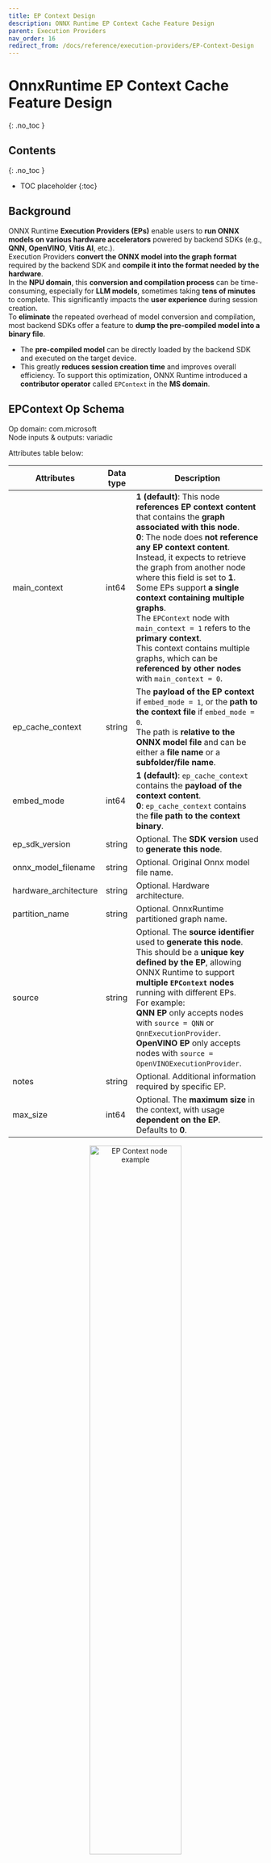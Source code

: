 ```yaml
---
title: EP Context Design
description: ONNX Runtime EP Context Cache Feature Design
parent: Execution Providers
nav_order: 16
redirect_from: /docs/reference/execution-providers/EP-Context-Design
---
```


# OnnxRuntime EP Context Cache Feature Design
{: .no_toc }

## Contents
{: .no_toc }

* TOC placeholder
{:toc}

## Background

ONNX Runtime **Execution Providers (EPs)** enable users to **run ONNX models on various hardware accelerators** powered by backend SDKs (e.g., **QNN**, **OpenVINO**, **Vitis AI**, etc.).<br/>
Execution Providers **convert the ONNX model into the graph format** required by the backend SDK and **compile it into the format needed by the hardware**.<br/>
In the **NPU domain**, this **conversion and compilation process** can be time-consuming, especially for **LLM models**, sometimes taking **tens of minutes** to complete. This significantly impacts the **user experience** during session creation.<br/>
To **eliminate** the repeated overhead of model conversion and compilation, most backend SDKs offer a feature to **dump the pre-compiled model into a binary file**.<br/>
- The **pre-compiled model** can be directly loaded by the backend SDK and executed on the target device.
- This greatly **reduces session creation time** and improves overall efficiency.
To support this optimization, ONNX Runtime introduced a **contributor operator** called `EPContext` in the **MS domain**.

## EPContext Op Schema

Op domain: com.microsoft<br/>
Node inputs & outputs: variadic<br/>

Attributes table below:<br/>

|Attributes           |Data type|Description                                                                                               |
|---------------------|---------|----------------------------------------------------------------------------------------------------------|
|main_context         |int64    |**1 (default)**: This node **references EP context content** that contains the **graph associated with this node**.<br/>**0**: The node does **not reference any EP context content**. Instead, it expects to retrieve the graph from another node where this field is set to **1**.<br/>Some EPs support **a single context containing multiple graphs**.<br/>The `EPContext` node with `main_context = 1` refers to the **primary context**.<br/>This context contains multiple graphs, which can be **referenced by other nodes** with `main_context = 0`.|
|ep_cache_context     |string   |The **payload of the EP context** if `embed_mode = 1`, or the **path to the context file** if `embed_mode = 0`.<br/>The path is **relative to the ONNX model file** and can be either a **file name** or a **subfolder/file name**.|
|embed_mode           |int64    |**1 (default)**: `ep_cache_context` contains the **payload of the context content**.<br/>**0**: `ep_cache_context` contains the **file path to the context binary**.|
|ep_sdk_version       |string   |Optional. The **SDK version** used to **generate this node**.|
|onnx_model_filename  |string   |Optional. Original Onnx model file name.|
|hardware_architecture|string   |Optional. Hardware architecture.|
|partition_name       |string   |Optional. OnnxRuntime partitioned graph name.|
|source               |string   |Optional. The **source identifier** used to **generate this node**.<br/>This should be a **unique key defined by the EP**, allowing ONNX Runtime to support **multiple `EPContext` nodes** running with different EPs.<br/>For example:<br/>**QNN EP** only accepts nodes with `source = QNN` or `QnnExecutionProvider`.<br/>**OpenVINO EP** only accepts nodes with `source = OpenVINOExecutionProvider`.|
|notes                |string   |Optional. Additional information required by specific EP.|
|max_size             |int64    |Optional. The **maximum size** in the context, with usage **dependent on the EP**.<br/>Defaults to **0**.|

<p align="center"><img width="60%" src="../../images/EP_context_node.png" alt="EP Context node example"/></p>

## OnnxRuntime Session Options Related to EP Context Cache Generation And Inference

|Session option             |Description                                                                                               |
|---------------------------|----------------------------------------------------------------------------------------------------------|
|ep.context_enable          |Used **only for EP context model generation**.<br/>**1**: Enables ONNX Runtime to **dump the context cache model**.<br/>**0 (default)**: **Disables** context model dumping.|
|ep.context_file_path       |Specifies the **file path** for the **dumped model**.<br/>**Default:** `original_file_name_ctx.onnx` for **context model generation**.<br/>For **model inference**:<br/>If the user loads the model from a **memory buffer** and the **EP context binary** is located outside the ONNX model, this option must be set.<br/>ONNX Runtime EP uses this path to **determine the folder location**, combining it with `ep_cache_context` (which points to the **context binary path**) to construct the **absolute path** to the context binary file.|
|ep.context_embed_mode      |Used **only for context model generation**.<br/>**1**: Dumps the **EP context content directly into the ONNX model**, stored inside the `ep_cache_context` node attribute.<br/>**0 (default)**: Dumps the **EP context content into a separate file** and stores the **file name** in the ONNX model.<br/>The **file path** is tracked in the `ep_cache_context` node attribute.|
|ep.context_node_name_prefix|Used **only for context model generation**.<br/>Specifies the **prefix for the `EPContext` node name** (also used as the `partition_name` attribute and internal graph name).<br/>Ensures **uniqueness across nodes** when multiple `EPContext` nodes are combined into a **single model**, preventing naming conflicts.<br/>The EP can also apply this prefix to the **`ep_graph` name** inside the converted EP context binary.|
|session.model_external_initializers_file_folder_path|This is not specific to the **EPContext** design. Generally, for models with external data, when loading the model from a **memory buffer**, the session loses track of the model's name and path, making it unable to locate the external data file. Use this configuration to specify the **folder path** for the external data files.<br/>All external data files should be placed within the **same folder**.|
|ep.context_model_external_initializers_file_name|Used **only for context model generation**.<br/>This configuration is used when some nodes are partitioned on the **CPU EP** and those nodes have **external initializers**. When generating the **EP context model**, the new model **should not rely on the old external data file** used by the source ONNX model.<br/>Use this setting when **dumping the EP context model** with an external initializers file.<br/>If specified, all initializers will be placed inside the **external data file**.<br/>Otherwise, all initializers will be embedded inside the **generated ONNX file**.<br/>By default, this option is **not set**, meaning all initializers will be included within the ONNX file.|

## EP Context Cache Model Generation Workflow

### EP Interface `GetEpContextNodes()` for Generating the EP Context Cache Model

Generating the **partitioned graph** directly within the Execution Provider (EP) code is challenging, as the EP lacks a complete view of the entire partitioned graph. To address this, ONNX Runtime introduces a new **Execution Provider interface**: `GetEpContextNodes()`.

```cpp
virtual const InlinedVector<const Node*> GetEpContextNodes() const {
  return InlinedVector<const Node*>();
}
```

- This API returns an **array of pointers** to `EPContext` nodes.  
- Execution Providers should implement this interface if they need to **generate the context cache model**. Otherwise, they can leave it unimplemented.  
- It is the **EP's responsibility** to create the `EPContext` nodes along with their dependencies (e.g., the context binary file if `embed_mode = 0`).  
- The **ONNX Runtime GraphPartitioner** uses this interface to retrieve the `EPContext` nodes and generate the **partitioned ONNX model**.
[EP context model generation code details here](https://github.com/microsoft/onnxruntime/blob/544bdd60730270f49f6a5baafdff54065f626776/onnxruntime/core/framework/graph_partitioner.cc#L646-L750)


### EP Context Cache Model Generation Guidelines
**OnnxRuntime EPs** should adhere to the following guidelines to create the **EP context cache model** and maintain a unified user interface:

- **Ownership**
  - The **Execution Provider (EP)** is responsible for **creating the EPContext node** along with its dependencies.
  - The **ONNX Runtime framework** is responsible for **generating the EP context ONNX model** using the `EPContext` node list provided by the EP.

- **Lifetime**
  - The lifetime of `EPContext` nodes begins at least when the EP calls compile and ends when the EP is destroyed.

- **ep.context_enable**
  - ONNX Runtime creates the EP context cache model if `ep.context_enable = 1`.
  - Otherwise, if `ep.context_enable = 0` (default), ONNX Runtime follows the standard workflow without generating a cache model.

- **ep.context_file_path**
  - If `ep.context_file_path` is not provided, ONNX Runtime generates the output model file name by replacing `.onnx` in the original input model file name with `_ctx.onnx`.
  - If `ep.context_file_path` is specified, ONNX Runtime uses the provided file path. The EP should also use this path to determine the folder location for dumping the compiled EP context binary file when `ep.context_embed_mode = 0`.
  - **Note:** `ep.context_file_path` is required when loading the model from a **memory buffer**, as ONNX Runtime cannot retrieve the original model file path in this scenario.

- **ep.context_embed_mode**
  - `1`: Embeds the EP context content directly into the ONNX model.
  - `0` (default): Dumps the EP context content into a **separate file** (EP context binary file).
    - There should be a single EP context binary, even if multiple partitioned subgraphs exist. If the EP cannot achieve this in the short term, please note it on the EP webpage. In such cases, users will need to determine the necessary files for production deployment by iterating through all primary `EPContext` nodes (nodes with `embed_mode=1`) and extracting the file paths from the **node attribute** `ep_cache_context`.
    - The EP context binary file name should be `[model_name]_[ep].bin`. 
    - The EP records the context binary file name in the **EPContext node attribute** `ep_cache_context`.  
    - The context binary file must be located in the **same directory** as the dumped ONNX model file.  
    - The file path recorded in the EPContext node is a **relative path** to the ONNX model file.  
    - **Note:** Subfolders are allowed.

- **ep.context_node_name_prefix**
  - If the user wants to add a **custom prefix** to the EPContext node name (also applied to the `partition_name` attribute and graph name), the EP should provide this capability when generating EPContext nodes.
  - This is useful when combining multiple EPContext nodes from different models into a **single model**, where there is a risk of **node name or graph name conflicts** across models.
  - The EP should support multiple EP contexts within a single model, enabling users to **merge and interconnect EPContext nodes** generated from different models.

- **Source model with external data**
<br/>    When the source model relies on an external data file, ONNX uses a relative path to locate that file. Therefore, the external data file must reside in the same directory as the source model. However, newly generated models should not depend on the original source files. This approach is driven by several considerations:
  - All newly generated files should be located in the same directory.
  - There's no guarantee that the output files will be generated in the same directory as the source files.
  - The `EPContext` design allows a model to be partitioned by multiple EPs, each compiling its own `EPContext` nodes. A unified and standardized process helps avoid data duplication.
  - Some EPs may need to copy weights from the source into their context binaries to satisfy specific data layout requirements.
  - For subgraphs that fall back to the ONNX Runtime CPU EP, all weight data will, by default, be embedded directly into the newly generated `[model_name]_ctx.onnx` model. If `ep.context_model_external_initializers_file_name` is set, then all weight data will instead be saved to the specified external initializers file.


### Usage Scenario Code Examples

**Generate the EPContext model by creating session from model path:**
```
    Ort::SessionOptions so;

    // Enable EPContext ONNX model dumping
    so.AddConfigEntry(kOrtSessionOptionEpContextEnable, "1");

    // Add the execution provider (using QNN as an example)
    so.AppendExecutionProvider("QNN", provider_options);

    // Create the session to dump the `_ctx.onnx` model
    Ort::Session session1(env, "./model1.onnx", so);
```

**Generate the EPContext model by creating session from model in memory buffer:**<br/>
Similar to the C API CreateSessionFromArray, the example below creates an ONNX Runtime session from a model stored in a memory array, causing the session to lose track of the model's name and path.
To generate the EPContext model, you must specify the file path using: `ep.context_file_path`.
```
    // Read model file into buffer array
    std::vector<char> buffer;
    ReadFileToBuffer("./model1.onnx", buffer);

    Ort::SessionOptions so;

    // Enable EPContext ONNX model dumping
    so.AddConfigEntry(kOrtSessionOptionEpContextEnable, "1");

    // Specify the generated EPContext model file path using option ep.context_file_path
    so.AddConfigEntry(kOrtSessionOptionEpContextFilePath, "./model_ctx.onnx");

    // Add the execution provider (using QNN as an example)
    so.AppendExecutionProvider("QNN", provider_options);


    // Create the session to dump the `_ctx.onnx` model
    Ort::Session session1(env, buffer.data(), buffer.size(), so);
```

**Generate the EPContext model by creating session from model in memory buffer, and model has external weights:**<br/>
Create the session from memory array, and the model depend on external data. The session requires `session.model_external_initializers_file_folder_path` to figure out the external data location, and same with previously example, `ep.context_file_path` to set the file path for the generated EPContext model.
```
    // Read model file into buffer array
    std::vector<char> buffer;
    ReadFileToBuffer("./model_folder/model1.onnx", buffer);

    Ort::SessionOptions so;

    // Enable EPContext ONNX model dumping
    so.AddConfigEntry(kOrtSessionOptionEpContextEnable, "1");

    // Specify the generated EPContext model file path using option ep.context_file_path
    so.AddConfigEntry(kOrtSessionOptionEpContextFilePath, "./model_folder/model_ctx.onnx");

    // Specify the external data folder path using option session.model_external_initializers_file_folder_path
    so.AddConfigEntry(kOrtSessionOptionsModelExternalInitializersFileFolderPath, "./external_data_folder/");

    // Add the execution provider (using QNN as an example)
    so.AppendExecutionProvider("QNN", provider_options);


    // Create the session to dump the `_ctx.onnx` model
    Ort::Session session1(env, buffer.data(), buffer.size(), so);
```
Note: If there is a **subgraph fallback** on the **CPU EP** that depends on external data, the generated EPContext model **should not rely on the original external data file** used by the base model. By default, the EPContext model **embeds all external data** directly into the generated ONNX file. If you need to store weights in an external file, set `ep.context_model_external_initializers_file_name`. This option forces all initializers to be saved in the specified external file.

## Inference Workflow for EP Context Cache Models

ONNX Runtime EPs that support loading models with `EPContext` nodes should follow the workflow and rules below for model inference:

- **Model Identification**
  - The EP should first determine whether the model contains `EPContext` nodes.
    - If no `EPContext` nodes are present, the EP follows its normal inference workflow.
    - If the model contains `EPContext` nodes:
      - The EP should inspect the `source` node attribute of all `EPContext` nodes to verify if any of them are intended for the current EP (i.e., the `source` attribute matches the key expected by the EP).
      - The EP should only partition the `EPContext` nodes where the `source` attribute matches the key required by the EP.
      - The EP loads the cached context from the matched `EPContext` nodes.
  
- **Handling External Context Binaries (embed_mode = 0)**  
  When the `EPContext` cache model is generated with `embed_mode = 0`, the context binary is stored as a separate file alongside the ONNX model in the same folder.
  - ONNX Runtime retrieves the relative path of the context binary file from the `ep_cache_context` attribute of the `EPContext` node.
  - **For models loaded from a file path:**
    - The EP should determine the folder path of the input model file and combine it with the relative path to construct the full path to the context binary file.
  - **For models loaded from a memory buffer:**
    - Since the EP cannot derive the model's folder path, the user must specify the session option `ep.context_file_path`.
    - The EP uses `ep.context_file_path` to determine the folder path and combines it with the relative path to construct the full path to the context binary file.

- **Support for Multiple Primary `EPContext` Nodes (`main_context = 1`)**  
  - The EP should support multiple primary `EPContext` nodes without any limitations.
  - The EP must be capable of loading all EP context binary buffers/files specified in the `ep_cache_context` attributes of the `EPContext` nodes, deserializing them, managing the `ep_graphs`, and selecting the appropriate one for execution.

<p align="center"><img width="60%" src="../../images/EP_context_nodes_with_different_eps.png" alt="EP Context nodes with different EPs"/></p>

### Usage Scenario Code Examples

**Create inference session from pre-compiled EPContext model:**<br/>
Create the session from model file path. If there is external EP context binary file, the session can figure out the binary file path from the model file path.
```
    Ort::SessionOptions so;

    // Add EP, take QNN for example
    so.AppendExecutionProvider("QNN", provider_options);

    // Create sessions to load from the _ctx.onnx model
    Ort::Session session1(env, "model1_ctx.onnx", so);

    session1.run(...);
```

**Create inference session from pre-compiled EPContext model in memory buffer:**<br/>
Creating a session from a memory buffer of the model causes the session to lose track of the model's name and path. To resolve this, you must set: `ep.context_file_path`.
- The session uses this path to identify the folder location.
- With the EP context binary file name from the `EPContext` node, the session constructs the full path to the final EP context binary file.
```
    // Read model file into buffer array
    std::vector<char> buffer;
    ReadFileToBuffer("./model_folder/model_ctx.onnx", buffer);

    Ort::SessionOptions so;

    // Specify the EPContext model file path using option ep.context_file_path
    so.AddConfigEntry(kOrtSessionOptionEpContextFilePath, "./model_path/model_ctx.onnx");

    // Add EP, take QNN for example
    so.AppendExecutionProvider("QNN", provider_options);

    // Create sessions to load from the buffer
    Ort::Session session1(env, buffer.data(), buffer.size(), so);

    session1.run(...);
```

# EPContext with Weight Sharing

## Weight Sharing in Onnx Domain
In ONNX, weight sharing refers to multiple ONNX models with external weights pointing to the same external weight file. These models use the same tensor names, allowing them to reference the same tensor data.
<p align="center"><img width="50%" src="../../images/Onnx_weight_sharing.png" alt="Weight sharing across Onnx models"/></p>

## Weight Sharing in EP Domain with EPContext
EP weight sharing is enabled using a pre-generated EP context binary/blob.
To do this, users must **generate the context binary offline** (Ahead Of Time).
- Some EPs require specific platforms, such as **Linux x86_64** and/or **Windows x86_64**. Please refer to the specific EP page for details.
- The EP context binary contains **multiple graphs** that share the **same tensors**.

<p align="center"><img width="50%" src="../../images/EP_weight_sharing.png" alt="Weight sharing in EP context binary"/></p>

The EP or backend SDK should be capable of converting and compiling the graph as described above.
- The EP or SDK should identify identical weights from the existing EP context generated by previously compiled graphs.
- When new graphs are compiled into the EP context, they should reuse existing weights if they are recognized as identical.
For example, in `[model_name]_[ep].bin`, `tensor1_1` from `ep_graph1` and `tensor2_1` from `ep_graph2` are identical and both point to the same data offset, `tensor_data1`.

## EPContext Model Generation with Weight Sharing Workflow
<p align="center"><img width="90%" src="../../images/EP_weight_sharing_workflow.png" alt="Weight sharing workflow"/></p>

Each ONNX Runtime session is associated with an ONNX model. Models that share weights are grouped into a model group, while ONNX Runtime sessions with common properties are organized into a session group. ONNX Runtime introduces two session options: `ep.share_ep_contexts` and `ep.stop_share_ep_contexts` to facilitate session grouping.
- All ONNX Runtime sessions within the session group should have `ep.share_ep_contexts` enabled.
- The final ONNX Runtime session uses `ep.stop_share_ep_contexts` to indicate that it is the last session in the group.
Note: A single ONNX model may contain multiple `EPContext` nodes, depending on the graph partitioning result. However, for simplicity, each model is shown with only one `EPcontext` node here.

## Implementation Guidelines for EPContext Model Generation with Weight Sharing
- Shared Workspace Creation:
<br/>    The first session creates a shared workspace (e.g., EP Singleton) to share resources with other sessions.
- EP Context Binary File Naming:
<br/>    The EP context binary file name is determined by the first session and stored in the shared workspace (e.g., EP Singleton) for use across session groups.
<br/>    The EP context binary file name should be `[model1_name]_[ep].bin`.
- Graph Compilation:
<br/>    All sessions in the session group compile their graphs into the shared resource. 
- `EPContext` Model Generation:
<br/>    Each session in the session group creates an `EPContext` ONNX model. The EP generates an `EPContext` node that references the EP context binary file name. The ONNX Runtime framework then dumps the `EPContext` ONNX model.
- Final EP Context Binary File Generation:
<br/>    The last session (the one with `ep.stop_share_ep_contexts` enabled) in the session group generates the final EP context binary file using the name stored in the shared workspace.
- Shared Workspace Cleanup:
<br/>    The last session clears the shared workspace. An empty shared workspace indicates that the next session to run is the first session.
- Number of Files Generated:
<br/>    For N source models that share weights, a total of N+1 files should be generated.
<br/>    The generated files are `model1_ctx.onnx`, `...`, `modeln_ctx.onnx`, `[model1_name]_[ep].bin`.

### User Code Example
```
    Ort::SessionOptions so;

    // Enable EPContext ONNX model dumping
    so.AddConfigEntry(kOrtSessionOptionEpContextEnable, "1");

    // Enable EP context sharing across sessions
    so.AddConfigEntry(kOrtSessionOptionShareEpContexts, "1");

    // Add the execution provider (using QNN as an example)
    so.AppendExecutionProvider("QNN", provider_options);

    // Create the first session to dump the model1_ctx.onnx file
    Ort::Session session1(env, "model1.onnx", so);

    // Mark the last session by enabling ep.stop_share_ep_contexts
    so.AddConfigEntry(kOrtSessionOptionStopShareEpContexts, "1");

    // Create the last session to dump the model2_ctx.onnx file and generate the [model1_name]_[ep].bin
    Ort::Session session2(env, "model2.onnx", so);
```

### General Tool for EPContext Model Generation with Weight Sharing
OnnxRuntime provides the [ep_weight_sharing_ctx_gen](https://github.com/microsoft/onnxruntime/tree/main/onnxruntime/test/ep_weight_sharing_ctx_gen) tool to automate the weight-sharing workflow. This tool handles the entire process. This tool is specifically designed for **weight sharing** scenarios, streamlining the `EPContext` model generation process.
Example command line:
```
./ep_weight_sharing_ctx_gen -e qnn -i "soc_model|60 htp_graph_finalization_optimization_mode|3" ./model1.onnx,./model2.onnx
```
It creates two Onnx models (`model1_ctx.onnx`, `model2_ctx.onnx`) and one QNN context binary file (`[model1_name]_[ep].bin`).

## Inference Sessions from EPContext Models with Weight Sharing
To use the dumped EPContext models with weight sharing enabled, ONNX Runtime inference sessions must have **resource sharing** activated. This is done by setting the session option: 
```
    ep.share_ep_contexts = 1
```

### Implementation Guidelines for Inferencing from EPContext Models with Weight Sharing
- Create the first OnnxRuntime inference session
  - Set session option: `ep.share_ep_contexts=1`.
  - Load the `model1_ctx.onnx` model.
  - The shared workspace is initially empty.
  - The EP loads `[model1_name]_[ep].bin` and deserializes the binary to retrieve all graphs (e.g., `ep_graph1`, `ep_graph2`).
  - The `EPContext` node in model1_ctx.onnx specifies the use of `ep_graph1`.
  - The session uses `ep_graph1` for inference.
  - The remaining graphs (`ep_graph2`) are placed into the shared workspace for future sessions.
- Create the Second ONNX Runtime Inference Session
  - Set session option: `ep.share_ep_contexts=1`.
  - Load the `model2_ctx.onnx` model.
  - The `EPContext` node in `model2_ctx.onnx` specifies the use of `ep_graph2`.
  - The shared workspace already contains `ep_graph2`.
  - The EP **skips loading** `[model1_name]_[ep].bin` since the required graph is already available in the shared workspace.
  - The session **moves `ep_graph2` from the shared workspace to the current session**, making it **no longer accessible** from the shared workspace.
- Session Cleanup Best Practices
  - To avoid issues during concurrent execution, it is recommended to **destroy the sessions in reverse order** (i.e., destroy the second session before the first session).
  - This ensures proper resource management and prevents potential conflicts with shared resources.

### User Code Example
```
    Ort::SessionOptions so;
    // enable ep.share_ep_contexts
    so.AddConfigEntry(kOrtSessionOptionShareEpContexts, "1");

    // Add EP, take QNN for example
    so.AppendExecutionProvider("QNN", provider_options);

    // Create sessions to load from the _ctx.onnx models with resource sharing enabled
    Ort::Session session1(env, "model1_ctx.onnx", so);	
    Ort::Session session2(env, "model2_ctx.onnx", so);

    session1.run(...);
    session2.run(...);
```